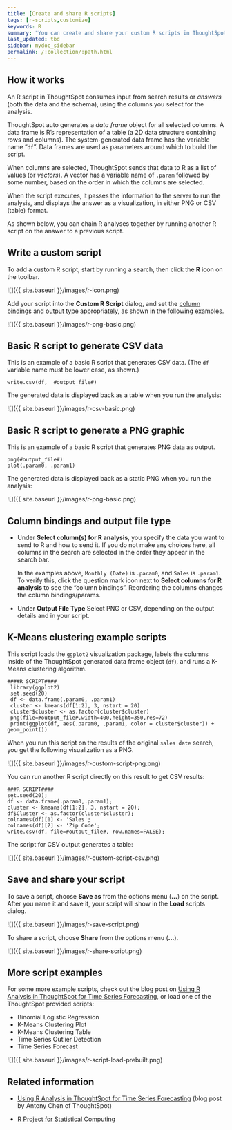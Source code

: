 ```yaml
---
title: [Create and share R scripts]
tags: [r-scripts,customize]
keywords: R
summary: "You can create and share your custom R scripts in ThoughtSpot."
last_updated: tbd
sidebar: mydoc_sidebar
permalink: /:collection/:path.html
---
```


## How it works

An R script in ThoughtSpot consumes input from search results or _answers_ (both
the data and the schema), using the columns you select for the analysis.

ThoughtSpot auto generates a _data frame_ object for all selected columns. A
data frame is R’s representation of a table (a 2D data structure containing
rows and columns). The system-generated data frame has the variable name “`df`”.
Data frames are used as parameters around which to build the script.

When columns are selected, ThoughtSpot sends that data to R as a list of values
(or _vectors_). A vector has a variable name of `.param` followed by some
number, based on the order in which the columns are selected.

When the script executes, it passes the information to the server to run the
analysis, and displays the answer as a visualization, in either PNG or CSV (table)
format.

As shown below, you can chain R analyses together by running another R script on
the answer to a previous script.

## Write a custom script

To add a custom R script, start by running a search, then click the **R** icon on the toolbar.

![]({{ site.baseurl }}/images/r-icon.png)

Add your script into the **Custom R Script** dialog, and set the [column bindings](#column-bindings) and [output type](#output-file-type) appropriately, as shown in the following examples.

![]({{ site.baseurl }}/images/r-png-basic.png)

## Basic R script to generate CSV data

This is an example of a basic R script that generates CSV data. (The `df`
variable name must be lower case, as shown.)

```
write.csv(df,  #output_file#)
```

The generated data is displayed back as a table when you run the analysis:

![]({{ site.baseurl }}/images/r-csv-basic.png)


## Basic R script to generate a PNG graphic

This is an example of a basic R script that generates PNG data as output.

```
png(#output_file#)
plot(.param0, .param1)
```

The generated data is displayed back as a static PNG when you run the analysis:

![]({{ site.baseurl }}/images/r-png-basic.png)

## Column bindings and output file type

* Under **Select column(s) for R analysis**, you specify the data you want to send
  to R and how to send it. If you do not make any choices here, all columns in the
  search are selected in the order they appear in the search bar.

  In the examples above, `Monthly (Date)` is `.param0`, and `Sales` is `.param1`.
  To verify this, click the question mark icon next to **Select columns for R
  analysis** to see the “column bindings”. Reordering the columns changes the
  column bindings/params.

* Under **Output File Type** Select PNG or CSV, depending on the output details and in your script.

## K-Means clustering example scripts

This script loads the `ggplot2` visualization package, labels the columns inside
of the ThoughtSpot generated data frame object (`df`), and runs a K-Means
clustering algorithm.

```
####R SCRIPT####
 library(ggplot2)
 set.seed(20)
 df <- data.frame(.param0, .param1)
 cluster <- kmeans(df[1:2], 3, nstart = 20)
 cluster$cluster <- as.factor(cluster$cluster)
 png(file=#output_file#,width=400,height=350,res=72)
 print(ggplot(df, aes(.param0, .param1, color = cluster$cluster)) + geom_point())
```

When you run this script on the results of the original `sales date` search, you
get the following visualization as a PNG.

![]({{ site.baseurl }}/images/r-custom-script-png.png)

You can run another R script directly on this result to get CSV results:

```
###R SCRIPT####
set.seed(20);
df <- data.frame(.param0,.param1);
cluster <- kmeans(df[1:2], 3, nstart = 20);
df$Cluster <- as.factor(cluster$cluster);
colnames(df)[1] <- 'Sales';
colnames(df)[2] <- 'Zip Code';
write.csv(df, file=#output_file#, row.names=FALSE);
```
The script for CSV output generates a table:

![]({{ site.baseurl }}/images/r-custom-script-csv.png)

## Save and share your script

To save a script, choose **Save as** from the options menu (**...**) on
the script. After you name it and save it, your script will show in the **Load**
scripts dialog.

![]({{ site.baseurl }}/images/r-save-script.png)

To share a script, choose **Share** from the options menu (**...**).

![]({{ site.baseurl }}/images/r-share-script.png)


## More script examples

For some more example scripts, check out the blog post on
[Using R Analysis in ThoughtSpot for Time Series Forecasting](https://www.thoughtspot.com/codex/using-r-analysis-thoughtspot-time-series-forecasting),
or load one of the ThoughtSpot provided scripts:
* Binomial Logistic Regression
* K-Means Clustering Plot
* K-Means Clustering Table
* Time Series Outlier Detection
* Time Series Forecast

![]({{ site.baseurl }}/images/r-script-load-prebuilt.png)

## Related information

* [Using R Analysis in ThoughtSpot for Time Series Forecasting](https://www.thoughtspot.com/codex/using-r-analysis-thoughtspot-time-series-forecasting) (blog post by Antony Chen of ThoughtSpot)

* [R Project for Statistical Computing](https://www.r-project.org/)
